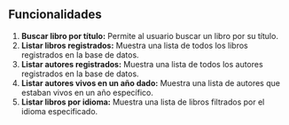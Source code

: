 ## Funcionalidades

1. **Buscar libro por título:** Permite al usuario buscar un libro por su título.
2. **Listar libros registrados:** Muestra una lista de todos los libros registrados en la base de datos.
3. **Listar autores registrados:** Muestra una lista de todos los autores registrados en la base de datos.
4. **Listar autores vivos en un año dado:** Muestra una lista de autores que estaban vivos en un año específico.
5. **Listar libros por idioma:** Muestra una lista de libros filtrados por el idioma especificado.
